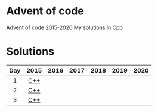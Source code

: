 # Advent of code

Advent of code 2015-2020
My solutions in Cpp

# Solutions
| Day | 2015 | 2016 | 2017 | 2018 | 2019 | 2020 |
| :--: | :--: | :--: | :--: | :--: | :--: | :--: |
| 1 | [C++](/Cpp/2015/day1.cpp) |
| 2 | [C++](/Cpp/2015/day2.cpp) |
| 3 | [C++](/Cpp/2015/day3.cpp) |
